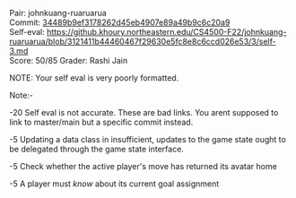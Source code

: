 Pair: johnkuang-ruaruarua \
Commit: [34489b9ef3178262d45eb4907e89a49b9c6c20a9](https://github.khoury.northeastern.edu/CS4500-F22/johnkuang-ruaruarua/tree/34489b9ef3178262d45eb4907e89a49b9c6c20a9) \
Self-eval: https://github.khoury.northeastern.edu/CS4500-F22/johnkuang-ruaruarua/blob/3121411b44460467f29630e5fc8e8c6ccd026e53/3/self-3.md \
Score: 50/85
Grader: Rashi Jain

NOTE: Your self eval is very poorly formatted.

Note:-

-20 Self eval is not accurate. These are bad links. You arent supposed to link to master/main but a specific commit instead.

-5  Updating a data class in insufficient, updates to the game state ought to be delegated through the game state interface.

-5  Check whether the active player's move has returned its avatar home

-5 A player must _know_ about its current goal assignment


